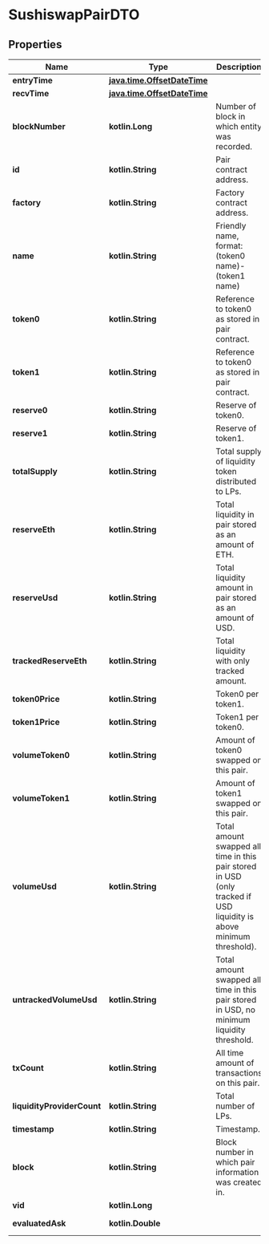
# SushiswapPairDTO

## Properties
Name | Type | Description | Notes
------------ | ------------- | ------------- | -------------
**entryTime** | [**java.time.OffsetDateTime**](java.time.OffsetDateTime.md) |  |  [optional]
**recvTime** | [**java.time.OffsetDateTime**](java.time.OffsetDateTime.md) |  |  [optional]
**blockNumber** | **kotlin.Long** | Number of block in which entity was recorded. |  [optional]
**id** | **kotlin.String** | Pair contract address. |  [optional]
**factory** | **kotlin.String** | Factory contract address. |  [optional]
**name** | **kotlin.String** | Friendly name, format: (token0 name)-(token1 name) |  [optional]
**token0** | **kotlin.String** | Reference to token0 as stored in pair contract. |  [optional]
**token1** | **kotlin.String** | Reference to token0 as stored in pair contract. |  [optional]
**reserve0** | **kotlin.String** | Reserve of token0. |  [optional]
**reserve1** | **kotlin.String** | Reserve of token1. |  [optional]
**totalSupply** | **kotlin.String** | Total supply of liquidity token distributed to LPs. |  [optional]
**reserveEth** | **kotlin.String** | Total liquidity in pair stored as an amount of ETH. |  [optional]
**reserveUsd** | **kotlin.String** | Total liquidity amount in pair stored as an amount of USD. |  [optional]
**trackedReserveEth** | **kotlin.String** | Total liquidity with only tracked amount. |  [optional]
**token0Price** | **kotlin.String** | Token0 per token1. |  [optional]
**token1Price** | **kotlin.String** | Token1 per token0. |  [optional]
**volumeToken0** | **kotlin.String** | Amount of token0 swapped on this pair. |  [optional]
**volumeToken1** | **kotlin.String** | Amount of token1 swapped on this pair. |  [optional]
**volumeUsd** | **kotlin.String** | Total amount swapped all time in this pair stored in USD (only tracked if USD liquidity is above minimum threshold). |  [optional]
**untrackedVolumeUsd** | **kotlin.String** | Total amount swapped all time in this pair stored in USD, no minimum liquidity threshold. |  [optional]
**txCount** | **kotlin.String** | All time amount of transactions on this pair. |  [optional]
**liquidityProviderCount** | **kotlin.String** | Total number of LPs. |  [optional]
**timestamp** | **kotlin.String** | Timestamp. |  [optional]
**block** | **kotlin.String** | Block number in which pair information was created in. |  [optional]
**vid** | **kotlin.Long** |  |  [optional]
**evaluatedAsk** | **kotlin.Double** |  |  [optional] [readonly]



